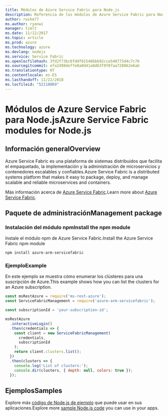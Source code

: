 ```yaml
---
title: Módulos de Azure Service Fabric para Node.js
description: Referencia de los módulos de Azure Service Fabric para Node.js
author: rwike77
ms.author: ryanwi
manager: timlt
ms.date: 11/12/2017
ms.topic: article
ms.prod: azure
ms.technology: azure
ms.devlang: nodejs
ms.service: Service Fabric
ms.openlocfilehash: 3fd2f73bc6fddf01548bbb92cce540775d4c7c76
ms.sourcegitcommit: efa2d98deffe8a0d41a8d63f9f07aa720862e6ab
ms.translationtype: HT
ms.contentlocale: es-ES
ms.lasthandoff: 11/22/2018
ms.locfileid: "52110069"
---
```

# <a name="azure-service-fabric-modules-for-nodejs"></a><span data-ttu-id="4c105-103">Módulos de Azure Service Fabric para Node.js</span><span class="sxs-lookup"><span data-stu-id="4c105-103">Azure Service Fabric modules for Node.js</span></span>

## <a name="overview"></a><span data-ttu-id="4c105-104">Información general</span><span class="sxs-lookup"><span data-stu-id="4c105-104">Overview</span></span>

<span data-ttu-id="4c105-105">Azure Service Fabric es una plataforma de sistemas distribuidos que facilita el empaquetado, la implementación y la administración de microservicios y contenedores escalables y confiables.</span><span class="sxs-lookup"><span data-stu-id="4c105-105">Azure Service Fabric is a distributed systems platform that makes it easy to package, deploy, and manage scalable and reliable microservices and containers.</span></span>

<span data-ttu-id="4c105-106">Más información acerca de [Azure Service Fabric](https://docs.microsoft.com/azure/service-fabric/service-fabric-overview).</span><span class="sxs-lookup"><span data-stu-id="4c105-106">Learn more about [Azure Service Fabric](https://docs.microsoft.com/azure/service-fabric/service-fabric-overview).</span></span>

## <a name="management-package"></a><span data-ttu-id="4c105-107">Paquete de administración</span><span class="sxs-lookup"><span data-stu-id="4c105-107">Management package</span></span>

### <a name="install-the-npm-module"></a><span data-ttu-id="4c105-108">Instalación del módulo npm</span><span class="sxs-lookup"><span data-stu-id="4c105-108">Install the npm module</span></span>

<span data-ttu-id="4c105-109">Instale el módulo npm de Azure Service Fabric.</span><span class="sxs-lookup"><span data-stu-id="4c105-109">Install the Azure Service Fabric npm module</span></span>

```bash
npm install azure-arm-servicefabric
```

### <a name="example"></a><span data-ttu-id="4c105-110">Ejemplo</span><span class="sxs-lookup"><span data-stu-id="4c105-110">Example</span></span>

<span data-ttu-id="4c105-111">En este ejemplo se muestra cómo enumerar los clústeres para una suscripción de Azure.</span><span class="sxs-lookup"><span data-stu-id="4c105-111">This example shows how you can list the clusters for an Azure subscription.</span></span>

```javascript
const msRestAzure = require('ms-rest-azure');
const ServiceFabricManagement = require('azure-arm-servicefabric');

const subscriptionId = 'your-subscription-id';

msRestAzure
  .interactiveLogin()
  .then(credentials => {
    const client = new ServiceFabricManagement(
      credentials,
      subscriptionId
    );
    return client.clusters.list();
  })
  .then(clusters => {
    console.log('List of clusters:');
    console.dir(clusters, { depth: null, colors: true });
  });
```

## <a name="samples"></a><span data-ttu-id="4c105-112">Ejemplos</span><span class="sxs-lookup"><span data-stu-id="4c105-112">Samples</span></span>

<span data-ttu-id="4c105-113">Explore más [código de Node.js de ejemplo](https://azure.microsoft.com/resources/samples/?platform=nodejs) que puede usar en sus aplicaciones.</span><span class="sxs-lookup"><span data-stu-id="4c105-113">Explore more [sample Node.js code](https://azure.microsoft.com/resources/samples/?platform=nodejs) you can use in your apps.</span></span>
